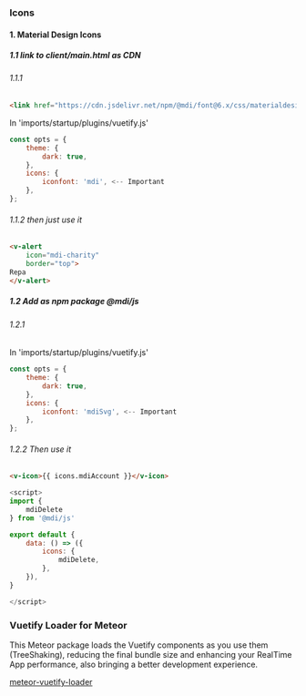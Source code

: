 ### Icons
#### 1. Material Design Icons

##### 1.1 link to client/main.html as CDN

###### 1.1.1
``` html
<link href="https://cdn.jsdelivr.net/npm/@mdi/font@6.x/css/materialdesignicons.css" rel="stylesheet">
```

In 'imports/startup/plugins/vuetify.js'
``` js
const opts = {
	theme: {
		dark: true,
	},
	icons: {
		iconfont: 'mdi', <-- Important
	},
};
```

###### 1.1.2 then just use it
``` html
<v-alert
    icon="mdi-charity"
    border="top">
Repa
</v-alert>
```

##### 1.2 Add as npm package @mdi/js
###### 1.2.1
In 'imports/startup/plugins/vuetify.js'
``` js
const opts = {
	theme: {
		dark: true,
	},
	icons: {
		iconfont: 'mdiSvg', <-- Important
	},
};
```
###### 1.2.2 Then use it
``` html
<v-icon>{{ icons.mdiAccount }}</v-icon>
```


``` js
<script>
import {
	mdiDelete
} from '@mdi/js'

export default {
	data: () => ({
		icons: {
			mdiDelete,
		},
	}),
}

</script>
```

### Vuetify Loader for Meteor
This Meteor package loads the Vuetify components as you use them (TreeShaking), reducing the final bundle size and enhancing your RealTime App performance, also bringing a better development experience.

[meteor-vuetify-loader](https://github.com/Hernanm0g/meteor-vuetify-loader)